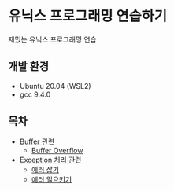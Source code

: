 # 유닉스 프로그래밍 연습하기
재밌는 유닉스 프로그래밍 연습

## 개발 환경
* Ubuntu 20.04 (WSL2)
* gcc 9.4.0

## 목차
* [Buffer 관련](buffer)
    * [Buffer Overflow](buffer/overflow.c)
* [Exception 처리 관련](errno)
    * [에러 잡기](errno/catch_exception.c)
    * [에러 일으키기](errno/raise_exception.c)